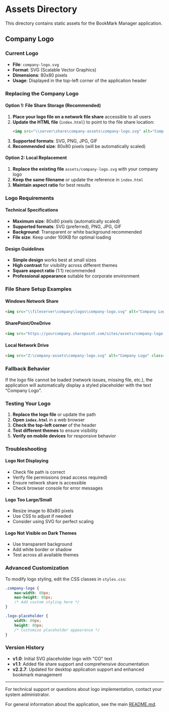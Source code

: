 # Assets Directory

This directory contains static assets for the BookMark Manager application.

## Company Logo

### Current Logo
- **File**: `company-logo.svg`
- **Format**: SVG (Scalable Vector Graphics)
- **Dimensions**: 80x80 pixels
- **Usage**: Displayed in the top-left corner of the application header

### Replacing the Company Logo

#### Option 1: File Share Storage (Recommended)
1. **Place your logo file on a network file share** accessible to all users
2. **Update the HTML file** (`index.html`) to point to the file share location:
   ```html
   <img src="\\server\share\company-assets\company-logo.svg" alt="Company Logo" class="company-logo">
   ```
3. **Supported formats**: SVG, PNG, JPG, GIF
4. **Recommended size**: 80x80 pixels (will be automatically scaled)

#### Option 2: Local Replacement
1. **Replace the existing file** `assets/company-logo.svg` with your company logo
2. **Keep the same filename** or update the reference in `index.html`
3. **Maintain aspect ratio** for best results

### Logo Requirements

#### Technical Specifications
- **Maximum size**: 80x80 pixels (automatically scaled)
- **Supported formats**: SVG (preferred), PNG, JPG, GIF
- **Background**: Transparent or white background recommended
- **File size**: Keep under 100KB for optimal loading

#### Design Guidelines
- **Simple design** works best at small sizes
- **High contrast** for visibility across different themes
- **Square aspect ratio** (1:1) recommended
- **Professional appearance** suitable for corporate environment

### File Share Setup Examples

#### Windows Network Share
```html
<img src="\\fileserver\company\logos\company-logo.svg" alt="Company Logo" class="company-logo">
```

#### SharePoint/OneDrive
```html
<img src="https://yourcompany.sharepoint.com/sites/assets/company-logo.svg" alt="Company Logo" class="company-logo">
```

#### Local Network Drive
```html
<img src="Z:\company-assets\company-logo.svg" alt="Company Logo" class="company-logo">
```

### Fallback Behavior

If the logo file cannot be loaded (network issues, missing file, etc.), the application will automatically display a styled placeholder with the text "Company Logo".

### Testing Your Logo

1. **Replace the logo file** or update the path
2. **Open `index.html`** in a web browser
3. **Check the top-left corner** of the header
4. **Test different themes** to ensure visibility
5. **Verify on mobile devices** for responsive behavior

### Troubleshooting

#### Logo Not Displaying
- Check file path is correct
- Verify file permissions (read access required)
- Ensure network share is accessible
- Check browser console for error messages

#### Logo Too Large/Small
- Resize image to 80x80 pixels
- Use CSS to adjust if needed
- Consider using SVG for perfect scaling

#### Logo Not Visible on Dark Themes
- Use transparent background
- Add white border or shadow
- Test across all available themes

### Advanced Customization

To modify logo styling, edit the CSS classes in `styles.css`:

```css
.company-logo {
    max-width: 80px;
    max-height: 80px;
    /* Add custom styling here */
}

.logo-placeholder {
    width: 80px;
    height: 80px;
    /* Customize placeholder appearance */
}
```

### Version History

- **v1.0**: Initial SVG placeholder logo with "CO" text
- **v1.1**: Added file share support and comprehensive documentation
- **v2.2.7**: Updated for desktop application support and enhanced bookmark management

---

For technical support or questions about logo implementation, contact your system administrator.

For general information about the application, see the main [README.md](../README.md).

